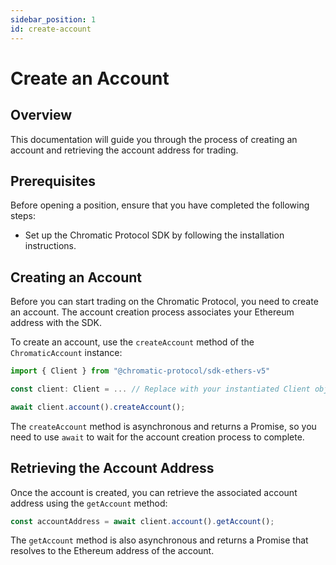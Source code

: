 ```yaml
---
sidebar_position: 1
id: create-account
---
```


# Create an Account

## Overview

This documentation will guide you through the process of creating an account and retrieving the account address for trading.

## Prerequisites

Before opening a position, ensure that you have completed the following steps:

- Set up the Chromatic Protocol SDK by following the installation instructions.

## Creating an Account

Before you can start trading on the Chromatic Protocol, you need to create an account. The account creation process associates your Ethereum address with the SDK.

To create an account, use the `createAccount` method of the `ChromaticAccount` instance:

```typescript
import { Client } from "@chromatic-protocol/sdk-ethers-v5"

const client: Client = ... // Replace with your instantiated Client object

await client.account().createAccount();
```

The `createAccount` method is asynchronous and returns a Promise, so you need to use `await` to wait for the account creation process to complete.

## Retrieving the Account Address

Once the account is created, you can retrieve the associated account address using the `getAccount` method:

```typescript
const accountAddress = await client.account().getAccount();
```

The `getAccount` method is also asynchronous and returns a Promise that resolves to the Ethereum address of the account.
